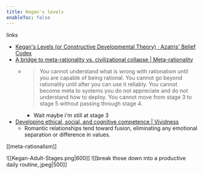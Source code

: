 ```yaml
---
title: Kegan's levels
enableToc: false
---
```


links
- [Kegan's Levels (or Constructive Developmental Theory) · Azatris' Belief Codex](https://azatris.github.io/levels)
- [A bridge to meta-rationality vs. civilizational collapse | Meta-rationality](https://metarationality.com/stem-fluidity-bridge)
	- > You cannot understand what is wrong with rationalism until you are capable of being rational. You cannot go beyond rationality until after you can use it reliably. You cannot become meta to systems you do not appreciate and do not understand how to deploy. You cannot move from stage 3 to stage 5 without passing through stage 4.
		- Wait maybe i'm still at stage 3
- [Developing ethical, social, and cognitive competence | Vividness](https://vividness.live/developing-ethical-social-and-cognitive-competence)
	- Romantic relationships tend toward fusion, eliminating any emotional separation or difference in values.

[[meta-rationalism]]

![[Kegan-Adult-Stages.png|600]]
![[break those down into a productive daily routine,.jpeg|500]]